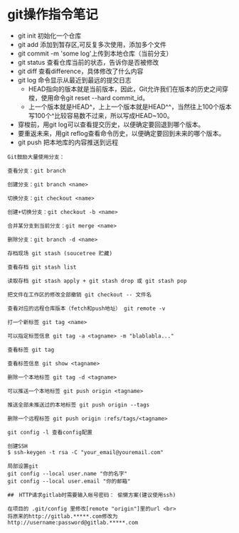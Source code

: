 # git操作指令笔记
- git init 初始化一个仓库
- git add <file> 添加到暂存区,可反复多次使用，添加多个文件
- git commit -m 'some log'上传到本地仓库（当前分支）
- git status 查看仓库当前的状态，告诉你是否被修改
- git diff 查看difference，具体修改了什么内容
- git log 命令显示从最近到最远的提交日志
  - HEAD指向的版本就是当前版本，因此，Git允许我们在版本的历史之间穿梭，使用命令git reset --hard commit_id。
  - 上一个版本就是HEAD^，上上一个版本就是HEAD^^，当然往上100个版本写100个^比较容易数不过来，所以写成HEAD~100。
- 穿梭前，用git log可以查看提交历史，以便确定要回退到哪个版本。
- 要重返未来，用git reflog查看命令历史，以便确定要回到未来的哪个版本。
- git push 把本地库的内容推送到远程
```
Git鼓励大量使用分支：

查看分支：git branch

创建分支：git branch <name>

切换分支：git checkout <name>

创建+切换分支：git checkout -b <name>

合并某分支到当前分支：git merge <name>

删除分支：git branch -d <name>

存档现场 git stash (soucetree 贮藏)

查看存档 git stash list 

读取存档 git stash apply + git stash drop 或 git stash pop

把文件在工作区的修改全部撤销 git checkout -- 文件名

查看对应的远程仓库版本（fetch和push地址） git remote -v

打一个新标签 git tag <name>

可以指定标签信息 git tag -a <tagname> -m "blablabla..."

查看标签 git tag

查看标签信息 git show <tagname>

删除一个本地标签 git tag -d <tagname>

可以推送一个本地标签 git push origin <tagname>

推送全部未推送过的本地标签 git push origin --tags

删除一个远程标签 git push origin :refs/tags/<tagname>

git config -l 查看config配置

创建SSH
$ ssh-keygen -t rsa -C "your_email@youremail.com"

局部设置git
git config --local user.name "你的名字"
git config --local user.email "你的邮箱"

##　HTTP请求gitlab时需要输入帐号密码： 偷懒方案(建议使用ssh)

在项目的 .git/config 里修改[remote "origin"]里的url <br>
将原来的http://gitlab.*****.com修改为http://username:password@gitlab.*****.com
